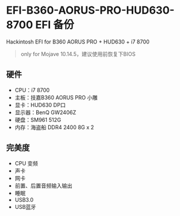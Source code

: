# EFI-B360-AORUS-PRO-HUD630-8700 EFI 备份

Hackintosh  EFI for B360 AORUS PRO + HUD630 + i7 8700

> only for Mojave 10.14.5，建议使用前恢复下BIOS

## 硬件

* CPU：i7 8700
* 主板：技嘉B360 AORUS PRO 小雕
* 显卡：HUD630 DP口
* 显示器：BenQ GW2406Z
* 硬盘：SM961 512G
* 内存：海盗船 DDR4 2400 8G x 2

## 完美度

* CPU 变频
* 声卡
* 网卡
* 前置、后置音频输入输出
* 睡眠
* USB3.0
* USB蓝牙





